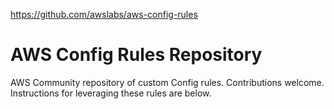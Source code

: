 https://github.com/awslabs/aws-config-rules

# AWS Config Rules Repository

AWS Community repository of custom Config rules. Contributions welcome. Instructions for leveraging these rules are below.
